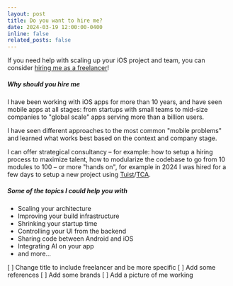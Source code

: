 ```yaml
---
layout: post
title: Do you want to hire me?
date: 2024-03-19 12:00:00-0400
inline: false
related_posts: false
---
```


If you need help with scaling up your iOS project and team, you can consider [hiring me as a freelancer](mailto:andreacipriani89@gmail.com)!

##### Why should you hire me

I have been working with iOS apps for more than 10 years, and have seen mobile apps at all stages: from startups with small teams to mid-size companies to "global scale" apps serving more than a billion users. 

I have seen different approaches to the most common "mobile problems" and learned what works best based on the context and company stage.

I can offer strategical consultancy – for example: how to setup a hiring process to maximize talent, how to modularize the codebase to go from 10 modules to 100 – or more "hands on", for example in 2024 I was hired for a few days to setup a new project using [Tuist](https://tuist.io/)/[TCA](https://github.com/pointfreeco/swift-composable-architecture).

##### Some of the topics I could help you with

- Scaling your architecture
- Improving your build infrastructure
- Shrinking your startup time
- Controlling your UI from the backend
- Sharing code between Android and iOS
- Integrating AI on your app
- and more...
  
[ ] Change title to include freelancer and be more specific
[ ] Add some references
[ ] Add some brands
[ ] Add a picture of me working